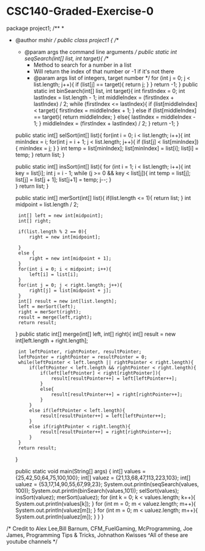 # CSC140-Graded-Exercise-0
package project1;
/**
 *
 * @author mshir
 */
public class project1 {
    /**
     * @param args the command line arguments
     */
    public static int seqSearch(int[] list, int target){
        /**
         * Method to search for a number in a list
         * Will return the index of that number or -1 if it's not there
         * @param args list of integers, target number
         */
        for (int j = 0; j < list.length; j++){
            if (list[j] == target){
                return j;
            }
        }
        return -1;
    }
    public static int binSearch(int[] list, int target){
        int firstIndex = 0;
        int lastIndex = list.length - 1;
        int middleIndex = (firstIndex + lastIndex) / 2;
        while (firstIndex <= lastIndex){
            if (list[middleIndex] < target){
                firstIndex = middleIndex + 1;
            }
            else if (list[middleIndex] == target){
                return middleIndex;
            }
            else{
                lastIndex = middleIndex - 1;
            }
            middleIndex = (firstIndex + lastIndex) / 2;
        }
        return -1;
    }
    
    public static int[] selSort(int[] list){
        for(int i = 0; i < list.length; i++){
            int minIndex = i;
            for(int j = i + 1; j < list.length; j++){
                if (list[j] < list[minIndex]){
                    minIndex = j;
                }
            }
            int temp = list[minIndex];
            list[minIndex] = list[i];
            list[i] = temp;
        }
        return list;
    }
    
    public static int[] insSort(int[] list){
        for (int i = 1; i < list.length; i++){
            int key = list[i];
            int j = i - 1;
            while (j >= 0 && key < list[j]){
                int temp = list[j];
                list[j] = list[j + 1];
                list[j+1] = temp;
                j--;
                }                               
            }
            return list;
        }
    
    public static int[] merSort(int[] list){
        if(list.length <= 1){
            return list;
        }
        int midpoint = list.length / 2;
        
        int[] left = new int[midpoint];
        int[] right;
        
        if(list.length % 2 == 0){
            right = new int[midpoint];
            
        }
        else {
            right = new int[midpoint + 1];
        }
        for(int i = 0; i < midpoint; i++){
            left[i] = list[i];
        }
        for(int j = 0; j < right.length; j++){
            right[j] = list[midpoint + j];
        }
        int[] result = new int[list.length];
        left = merSort(left);
        right = merSort(right);
        result = merge(left,right);
        return result;
    }
    public static int[] merge(int[] left, int[] right){
        int[] result = new int[left.length + right.length];
        
        int leftPointer, rightPointer, resultPointer;
        leftPointer = rightPointer = resultPointer = 0;
        while(leftPointer < left.length || rightPointer < right.length){
            if(leftPointer < left.length && rightPointer < right.length){
                if(left[leftPointer] < right[rightPointer]){
                    result[resultPointer++] = left[leftPointer++];          
                }
                else{
                    result[resultPointer++] = right[rightPointer++];
                }
            }
            else if(leftPointer < left.length){
                result[resultPointer++] = left[leftPointer++];
            }
            else if(rightPointer < right.length){
                result[resultPointer++] = right[rightPointer++];
            }
        }
        return result;
    }
        
    
    public static void main(String[] args) {
        int[] values = {25,42,50,64,75,100,100};
        int[] valuez = {21,13,68,47,113,223,103};
        int[] ualuez = {53,17,14,90,55,67,99,23};
        System.out.println(seqSearch(values, 100));
        System.out.println(binSearch(values,101));
        selSort(values);
        insSort(valuez);
        merSort(ualuez);
        for (int k = 0; k < values.length; k++){
            System.out.println(values[k]);
        }
        for (int m = 0; m < valuez.length; m++){
            System.out.println(valuez[m]);
        }
        for (int m = 0; m < ualuez.length; m++){
            System.out.println(ualuez[m]);
        }
    }
}

/*
Credit to Alex Lee,Bill Barnum, CFM_FuelGaming, McProgramming, Joe James,
Programming Tips & Tricks, Johnathon Kwisses
^All of these are youtube channels
*/
